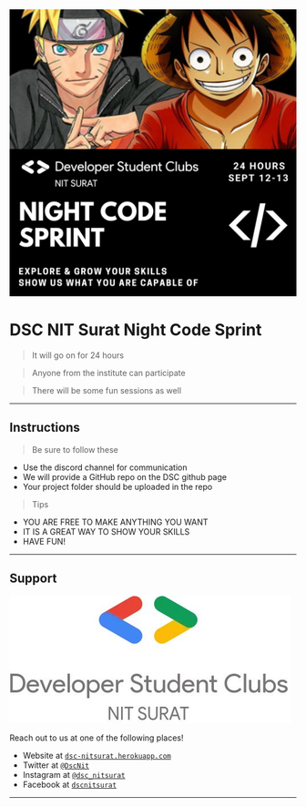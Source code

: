 <img src="images/night-code-sprint.png" title="dscnitsurat" alt="Night Code Sprint">


# DSC NIT Surat Night Code Sprint

> It will go on for 24 hours

> Anyone from the institute can participate

> There will be some fun sessions as well

---

## Instructions

> Be sure to follow these

- Use the discord channel for communication
- We will provide a GitHub repo on the DSC github page
- Your project folder should be uploaded in the repo


> Tips

- YOU ARE FREE TO MAKE ANYTHING YOU WANT
- IT IS A GREAT WAY TO SHOW YOUR SKILLS
- HAVE FUN!

---

## Support

<img src="images/dsc.jpg" title="dscnitsurat" alt="DSC NIT Surat">

Reach out to us at one of the following places!

- Website at <a href="https://dsc-nitsurat.herokuapp.com/" target="_blank">`dsc-nitsurat.herokuapp.com`</a>
- Twitter at <a href="https://twitter.com/dscnit?lang=en" target="_blank">`@DscNit`</a>
- Instagram at <a href="https://www.instagram.com/dsc_nitsurat/?hl=en" target="_blank">`@dsc_nitsurat`</a>
- Facebook at <a href="https://www.facebook.com/dscnitsurat/" target="_blank">`dscnitsurat`</a>

---
